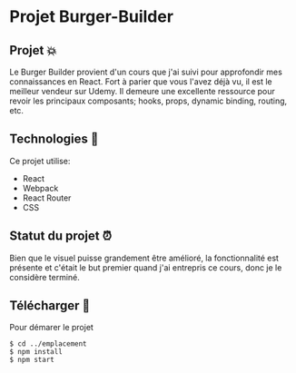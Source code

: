 # Projet Burger-Builder

## Projet :boom:
Le Burger Builder provient d'un cours que j'ai suivi pour approfondir mes connaissances en React. Fort à parier que vous l'avez déjà vu, il est le meilleur vendeur sur Udemy. Il demeure une excellente ressource pour revoir les principaux composants; hooks, props, dynamic binding, routing, etc. 
	  
## Technologies :rocket:
Ce projet utilise:
* React
* Webpack
* React Router
* CSS

## Statut du projet :alarm_clock:
Bien que le visuel puisse grandement être amélioré, la fonctionnalité est présente et c'était le but premier quand j'ai entrepris ce cours, donc je le considère terminé.

	
## Télécharger :running:
Pour démarer le projet 

```
$ cd ../emplacement
$ npm install
$ npm start
```
